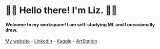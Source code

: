 # 🌿🌿 Hello there! I'm Liz. 🌿🌿
#### Welcome to my workspace! I am self-studying ML and I occasionally draw. 
[My website](https://lizzzshan.github.io/) - [LinkedIn](https://www.linkedin.com/in/elizabeth-shan-776b13183/) - [Kaggle](https://www.kaggle.com/lizshan/code) - [ArtStation](https://www.artstation.com/lizzzshan)
